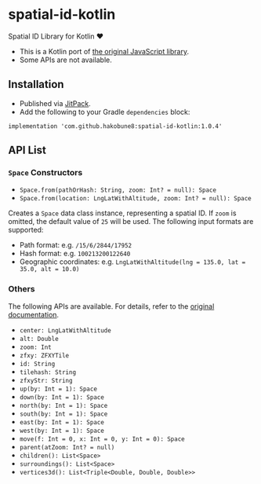 # spatial-id-kotlin

Spatial ID Library for Kotlin :heart:

- This is a Kotlin port of [the original JavaScript library](https://github.com/ouranos-gex/ouranos-gex-lib-for-JavaScript).
- Some APIs are not available.

## Installation

- Published via [JitPack](https://jitpack.io/#hakobune8/spatial-id-kotlin).
- Add the following to your Gradle `dependencies` block:

```
implementation 'com.github.hakobune8:spatial-id-kotlin:1.0.4'
```

## API List

### `Space` Constructors

- `Space.from(pathOrHash: String, zoom: Int? = null): Space`
- `Space.from(location: LngLatWithAltitude, zoom: Int? = null): Space`

Creates a `Space` data class instance, representing a spatial ID. If `zoom` is omitted, the default value of `25` will be used. The following input formats are supported:

- Path format: e.g. `/15/6/2844/17952`
- Hash format: e.g. `100213200122640`
- Geographic coordinates: e.g. `LngLatWithAltitude(lng = 135.0, lat = 35.0, alt = 10.0)`

### Others

The following APIs are available. For details, refer to the [original documentation](https://github.com/ouranos-gex/ouranos-gex-lib-for-JavaScript?tab=readme-ov-file#%E3%83%A1%E3%82%BD%E3%83%83%E3%83%89).

- `center: LngLatWithAltitude`
- `alt: Double`
- `zoom: Int`
- `zfxy: ZFXYTile`
- `id: String`
- `tilehash: String`
- `zfxyStr: String`
- `up(by: Int = 1): Space`
- `down(by: Int = 1): Space`
- `north(by: Int = 1): Space`
- `south(by: Int = 1): Space`
- `east(by: Int = 1): Space`
- `west(by: Int = 1): Space`
- `move(f: Int = 0, x: Int = 0, y: Int = 0): Space`
- `parent(atZoom: Int? = null)`
- `children(): List<Space>`
- `surroundings(): List<Space>`
- `vertices3d(): List<Triple<Double, Double, Double>>`

